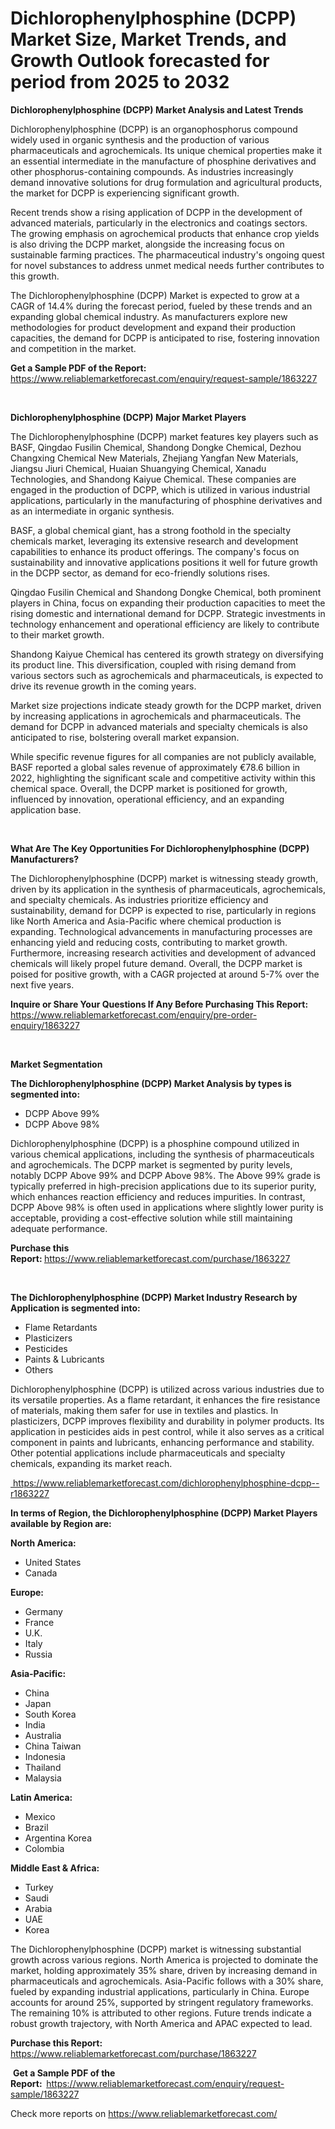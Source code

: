 <p><h1>Dichlorophenylphosphine (DCPP) Market Size, Market Trends, and Growth Outlook forecasted for period from 2025 to 2032</h1></p><p><strong>Dichlorophenylphosphine (DCPP) Market Analysis and Latest Trends</strong></p>
<p><p>Dichlorophenylphosphine (DCPP) is an organophosphorus compound widely used in organic synthesis and the production of various pharmaceuticals and agrochemicals. Its unique chemical properties make it an essential intermediate in the manufacture of phosphine derivatives and other phosphorus-containing compounds. As industries increasingly demand innovative solutions for drug formulation and agricultural products, the market for DCPP is experiencing significant growth.</p><p>Recent trends show a rising application of DCPP in the development of advanced materials, particularly in the electronics and coatings sectors. The growing emphasis on agrochemical products that enhance crop yields is also driving the DCPP market, alongside the increasing focus on sustainable farming practices. The pharmaceutical industry's ongoing quest for novel substances to address unmet medical needs further contributes to this growth.</p><p>The Dichlorophenylphosphine (DCPP) Market is expected to grow at a CAGR of 14.4% during the forecast period, fueled by these trends and an expanding global chemical industry. As manufacturers explore new methodologies for product development and expand their production capacities, the demand for DCPP is anticipated to rise, fostering innovation and competition in the market.</p></p>
<p><strong>Get a Sample PDF of the Report:&nbsp;</strong> <a href="https://www.reliablemarketforecast.com/enquiry/request-sample/1863227?utm_campaign=3096&utm_medium=2&utm_source=Github&utm_content=ia&utm_term=03042025&utm_id=dichlorophenylphosphine-dcpp">https://www.reliablemarketforecast.com/enquiry/request-sample/1863227</a></p>
<p>&nbsp;</p>
<p><strong>Dichlorophenylphosphine (DCPP) Major Market Players</strong></p>
<p><p>The Dichlorophenylphosphine (DCPP) market features key players such as BASF, Qingdao Fusilin Chemical, Shandong Dongke Chemical, Dezhou Changxing Chemical New Materials, Zhejiang Yangfan New Materials, Jiangsu Jiuri Chemical, Huaian Shuangying Chemical, Xanadu Technologies, and Shandong Kaiyue Chemical. These companies are engaged in the production of DCPP, which is utilized in various industrial applications, particularly in the manufacturing of phosphine derivatives and as an intermediate in organic synthesis.</p><p>BASF, a global chemical giant, has a strong foothold in the specialty chemicals market, leveraging its extensive research and development capabilities to enhance its product offerings. The company's focus on sustainability and innovative applications positions it well for future growth in the DCPP sector, as demand for eco-friendly solutions rises.</p><p>Qingdao Fusilin Chemical and Shandong Dongke Chemical, both prominent players in China, focus on expanding their production capacities to meet the rising domestic and international demand for DCPP. Strategic investments in technology enhancement and operational efficiency are likely to contribute to their market growth.</p><p>Shandong Kaiyue Chemical has centered its growth strategy on diversifying its product line. This diversification, coupled with rising demand from various sectors such as agrochemicals and pharmaceuticals, is expected to drive its revenue growth in the coming years.</p><p>Market size projections indicate steady growth for the DCPP market, driven by increasing applications in agrochemicals and pharmaceuticals. The demand for DCPP in advanced materials and specialty chemicals is also anticipated to rise, bolstering overall market expansion.</p><p>While specific revenue figures for all companies are not publicly available, BASF reported a global sales revenue of approximately €78.6 billion in 2022, highlighting the significant scale and competitive activity within this chemical space. Overall, the DCPP market is positioned for growth, influenced by innovation, operational efficiency, and an expanding application base.</p></p>
<p>&nbsp;</p>
<p><strong>What Are The Key Opportunities For Dichlorophenylphosphine (DCPP) Manufacturers?</strong></p>
<p><p>The Dichlorophenylphosphine (DCPP) market is witnessing steady growth, driven by its application in the synthesis of pharmaceuticals, agrochemicals, and specialty chemicals. As industries prioritize efficiency and sustainability, demand for DCPP is expected to rise, particularly in regions like North America and Asia-Pacific where chemical production is expanding. Technological advancements in manufacturing processes are enhancing yield and reducing costs, contributing to market growth. Furthermore, increasing research activities and development of advanced chemicals will likely propel future demand. Overall, the DCPP market is poised for positive growth, with a CAGR projected at around 5-7% over the next five years.</p></p>
<p><strong>Inquire or Share Your Questions If Any Before Purchasing This Report:</strong> <a href="https://www.reliablemarketforecast.com/enquiry/pre-order-enquiry/1863227?utm_campaign=3096&utm_medium=2&utm_source=Github&utm_content=ia&utm_term=03042025&utm_id=dichlorophenylphosphine-dcpp">https://www.reliablemarketforecast.com/enquiry/pre-order-enquiry/1863227</a></p>
<p>&nbsp;</p>
<p><strong>Market Segmentation</strong></p>
<p><strong>The Dichlorophenylphosphine (DCPP) Market Analysis by types is segmented into:</strong></p>
<p><ul><li>DCPP Above 99%</li><li>DCPP Above 98%</li></ul></p>
<p><p>Dichlorophenylphosphine (DCPP) is a phosphine compound utilized in various chemical applications, including the synthesis of pharmaceuticals and agrochemicals. The DCPP market is segmented by purity levels, notably DCPP Above 99% and DCPP Above 98%. The Above 99% grade is typically preferred in high-precision applications due to its superior purity, which enhances reaction efficiency and reduces impurities. In contrast, DCPP Above 98% is often used in applications where slightly lower purity is acceptable, providing a cost-effective solution while still maintaining adequate performance.</p></p>
<p><strong>Purchase this Report:&nbsp;</strong><a href="https://www.reliablemarketforecast.com/purchase/1863227?utm_campaign=3096&utm_medium=2&utm_source=Github&utm_content=ia&utm_term=03042025&utm_id=dichlorophenylphosphine-dcpp">https://www.reliablemarketforecast.com/purchase/1863227</a></p>
<p>&nbsp;</p>
<p><strong>The Dichlorophenylphosphine (DCPP) Market Industry Research by Application is segmented into:</strong></p>
<p><ul><li>Flame Retardants</li><li>Plasticizers</li><li>Pesticides</li><li>Paints & Lubricants</li><li>Others</li></ul></p>
<p><p>Dichlorophenylphosphine (DCPP) is utilized across various industries due to its versatile properties. As a flame retardant, it enhances the fire resistance of materials, making them safer for use in textiles and plastics. In plasticizers, DCPP improves flexibility and durability in polymer products. Its application in pesticides aids in pest control, while it also serves as a critical component in paints and lubricants, enhancing performance and stability. Other potential applications include pharmaceuticals and specialty chemicals, expanding its market reach.</p></p>
<p><a href="https://www.reliablemarketforecast.com/dichlorophenylphosphine-dcpp--r1863227?utm_campaign=3096&utm_medium=2&utm_source=Github&utm_content=ia&utm_term=03042025&utm_id=dichlorophenylphosphine-dcpp">&nbsp;https://www.reliablemarketforecast.com/dichlorophenylphosphine-dcpp--r1863227</a></p>
<p><strong>In terms of Region, the Dichlorophenylphosphine (DCPP) Market Players available by Region are:</strong></p>
<p>
    <p> <strong> North America: </strong>
        <ul>
            <li>United States</li>
            <li>Canada</li>
        </ul>
        </p> 
    <p> <strong> Europe: </strong>
        <ul>
            <li>Germany</li>
            <li>France</li>
            <li>U.K.</li>
            <li>Italy</li>
            <li>Russia</li>
        </ul>
        </p> 
    <p> <strong> Asia-Pacific: </strong>
        <ul>
            <li>China</li>
            <li>Japan</li>
            <li>South Korea</li>
            <li>India</li>
            <li>Australia</li>
            <li>China Taiwan</li>
            <li>Indonesia</li>
            <li>Thailand</li>
            <li>Malaysia</li>
        </ul>
        </p> 
    <p> <strong> Latin America: </strong>
        <ul>
            <li>Mexico</li>
            <li>Brazil</li>
            <li>Argentina Korea</li>
            <li>Colombia</li>
        </ul>
        </p> 
    <p> <strong> Middle East & Africa: </strong>
        <ul>
            <li>Turkey</li>
            <li>Saudi</li>
            <li>Arabia</li>
            <li>UAE</li>
            <li>Korea</li>
        </ul>
    </p>
    </p>
<p><p>The Dichlorophenylphosphine (DCPP) market is witnessing substantial growth across various regions. North America is projected to dominate the market, holding approximately 35% share, driven by increasing demand in pharmaceuticals and agrochemicals. Asia-Pacific follows with a 30% share, fueled by expanding industrial applications, particularly in China. Europe accounts for around 25%, supported by stringent regulatory frameworks. The remaining 10% is attributed to other regions. Future trends indicate a robust growth trajectory, with North America and APAC expected to lead.</p></p>
<p><strong>Purchase this Report: </strong><a href="https://www.reliablemarketforecast.com/purchase/1863227?utm_campaign=3096&utm_medium=2&utm_source=Github&utm_content=ia&utm_term=03042025&utm_id=dichlorophenylphosphine-dcpp">https://www.reliablemarketforecast.com/purchase/1863227</a></p>
<p>&nbsp;<strong>Get a Sample PDF of the Report:&nbsp;&nbsp;</strong><a href="https://www.reliablemarketforecast.com/enquiry/request-sample/1863227?utm_campaign=3096&utm_medium=2&utm_source=Github&utm_content=ia&utm_term=03042025&utm_id=dichlorophenylphosphine-dcpp">https://www.reliablemarketforecast.com/enquiry/request-sample/1863227</a></p>
<p><strong></strong></p>
<p>Check more reports on <a href="https://www.reliablemarketforecast.com/?utm_campaign=3096&utm_medium=2&utm_source=Github&utm_content=ia&utm_term=03042025&utm_id=dichlorophenylphosphine-dcpp">https://www.reliablemarketforecast.com/</a></p>